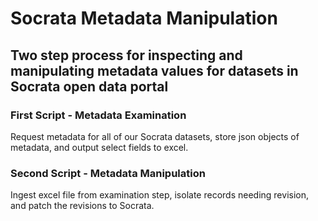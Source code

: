 # Socrata Metadata Manipulation
## Two step process for inspecting and manipulating metadata values for datasets in Socrata open data portal
### First Script - Metadata Examination
Request metadata for all of our Socrata datasets, store json objects of metadata, and output select fields to excel.
### Second Script - Metadata Manipulation
Ingest excel file from examination step, isolate records needing revision, and patch the revisions to Socrata.
